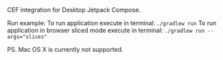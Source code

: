 CEF integration for Desktop Jetpack Compose.

Run example:
To run application execute in terminal: ``./gradlew run``
To run application in browser sliced mode execute in terminal: ``./gradlew run --args="slices"``

PS. Mac OS X is currently not supported.
